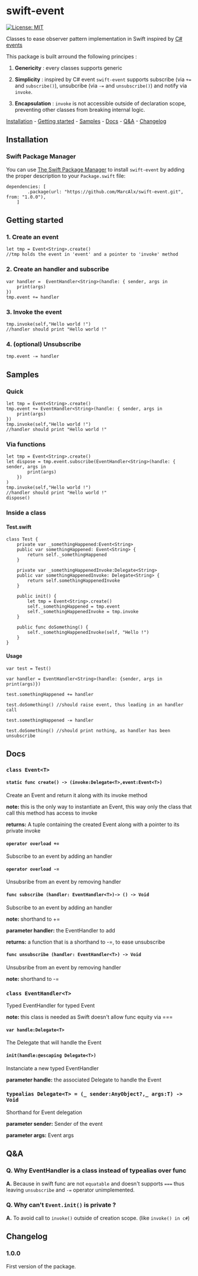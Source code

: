 # swift-event

[![License: MIT](https://img.shields.io/badge/License-MIT-yellow.svg)](https://opensource.org/licenses/MIT)

Classes to ease observer pattern implementation in Swift inspired by [C# events](https://docs.microsoft.com/fr-fr/dotnet/standard/events/)

This package is built arround the following principes :

1. **Genericity** : every classes supports generic

2. **Simplicity** : inspired by C# event `swift-event` supports subscribe (via `+=` and `subscribe()`), unsubcribe (via `-=` and `unsubscribe()`) and notify via `invoke`.

3. **Encapsulation** : `invoke` is not accessible outside of declaration scope, preventing other classes from breaking internal logic.


[Installation](#Installation) - [Getting started](#getting-started) - [Samples](#samples) - [Docs](#docs) - [Q&A](#q&a) - [Changelog](#changelog)

## Installation

### Swift Package Manager

You can use [The Swift Package Manager](https://swift.org/package-manager) to install `swift-event` by adding the proper description to your `Package.swift` file:

```
dependencies: [
        .package(url: "https://github.com/MarcAlx/swift-event.git", from: "1.0.0"),
    ]
```

## Getting started

### 1. Create an event

    let tmp = Event<String>.create()
    //tmp holds the event in 'event' and a pointer to 'invoke' method

### 2. Create an handler and subscribe

    var handler =  EventHandler<String>(handle: { sender, args in
        print(args)
    })
    tmp.event += handler

### 3. Invoke the event

    tmp.invoke(self,"Hello world !")
    //handler should print "Hello world !"

### 4. (optional) Unsubscribe

    tmp.event -= handler

## Samples

### Quick

    let tmp = Event<String>.create()
    tmp.event += EventHandler<String>(handle: { sender, args in
        print(args)
    })
    tmp.invoke(self,"Hello world !")
    //handler should print "Hello world !"

### Via functions

    let tmp = Event<String>.create()
    let dispose = tmp.event.subscribe(EventHandler<String>(handle: { sender, args in
            print(args)
        })
    )
    tmp.invoke(self,"Hello world !")
    //handler should print "Hello world !"
    dispose()

### Inside a class

#### Test.swift

    class Test {
        private var _somethingHappened:Event<String>
        public var somethingHappened: Event<String> {
            return self._somethingHappened
        }
        
        private var _somethingHappenedInvoke:Delegate<String>
        public var somethingHappenedInvoke: Delegate<String> {
            return self.somethingHappenedInvoke
        }
        
        public init() {
            let tmp = Event<String>.create()
            self._somethingHappened = tmp.event
            self._somethingHappenedInvoke = tmp.invoke
        }
        
        public func doSomething() {
            self._somethingHappenedInvoke(self, "Hello !")
        }
    }

#### Usage

    var test = Test()

    var handler = EventHandler<String>(handle: {sender, args in print(args)})

    test.somethingHappened += handler
    
    test.doSomething() //should raise event, thus leading in an handler call
    
    test.somethingHappened -= handler
    
    test.doSomething() //should print nothing, as handler has been unsubscribe

## Docs

### `class Event<T>`

#### `static func create() -> (invoke:Delegate<T>,event:Event<T>)`

Create an Event and return it along with its invoke method

**note:** this is the only way to instantiate an Event, this way only the class that call this method has access to invoke

**returns:** A tuple containing the created Event along with a pointer to its private invoke

#### `operator overload +=`

Subscribe to an event by adding an handler

#### `operator overload -=`

Unsubsribe from an event by removing handler

#### `func subscribe (handler: EventHandler<T>)-> () -> Void`

Subscribe to an event by adding an handler

**note:** shorthand to +=

**parameter handler:** the EventHandler to add

**returns:** a function that is a shorthand to -=, to ease unsubscribe

#### `func unsubscribe (handler: EventHandler<T>) -> Void`

Unsubsribe from an event by removing handler

**note:** shorthand to -=

### `class EventHandler<T>`

Typed EventHandler for typed Event

**note:** this class is needed as Swift doesn't allow func equity via ===

#### `var handle:Delegate<T>`

The Delegate that will handle the Event

#### `init(handle:@escaping Delegate<T>)`

Instanciate a new typed EventHandler

**parameter handle:** the associated Delegate to handle the Event

### `typealias Delegate<T> = (_ sender:AnyObject?,_ args:T) -> Void`

Shorthand for Event delegation

**parameter sender:** Sender of the event

**parameter args:** Event args

## Q&A 

### Q. Why EventHandler is a class instead of typealias over func

**A.** Because in swift func are not `equatable` and doesn't supports `===` thus leaving `unsubscribe` and `-=` operator unimplemented.

### Q. Why can't `Event.init()` is private ?

**A.** To avoid call to `invoke()` outside of creation scope. (like `invoke() in c#`)

## Changelog

### 1.0.0 

First version of the package.